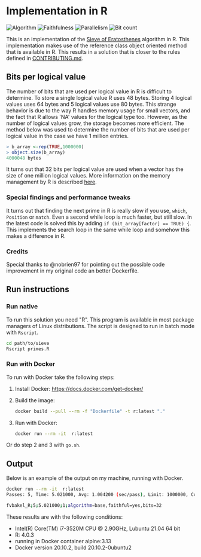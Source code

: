 # Implementation in R

![Algorithm](https://img.shields.io/badge/Algorithm-base-green)
![Faithfulness](https://img.shields.io/badge/Faithful-yes-green)
![Parallelism](https://img.shields.io/badge/Parallel-no-green)
![Bit count](https://img.shields.io/badge/Bits-32-yellowgreen)

This is an implementation of the [Sieve of Eratosthenes](https://en.wikipedia.org/wiki/Sieve_of_Eratosthenes) algorithm in R. This implementation makes use of the reference class object oriented method that is available in R. This results in a solution that is closer to the rules defined in [CONTRIBUTING.md](../../CONTRIBUTING.md).

## Bits per logical value

The number of bits that are used per logical value in R is difficult to determine. To store a single logical value R uses 48 bytes. Storing 4 logical values uses 64 bytes and 5 logical values use 80 bytes. This strange behavior is due to the way R handles memory usage for small vectors, and the fact that R allows 'NA' values for the logical type too. However, as the number of logical values grow, the storage becomes more efficient. The method below was used to determine the number of bits that are used per logical value in the case we have 1 million entries.

```R
> b_array <-rep(TRUE,1000000)
> object.size(b_array)
4000048 bytes
```

It turns out that 32 bits per logical value are used when a vector has the size of one million logical values. More information on the memory management by R is described [here](http://adv-r.had.co.nz/memory.html).

### Special findings and performance tweaks

It turns out that finding the next prime in R is really slow if you use, `which`, `Position` or `match`. Even a second while loop is much faster, but still slow. In the latest code is solved this by adding `if (bit_array[factor] == TRUE) {`. This implements the search loop in the same while loop and somehow this makes a difference in R.

### Credits

Special thanks to @nobrien97 for pointing out the possible code improvement in my original code an better Dockerfile.

## Run instructions

### Run native

To run this solution you need "R". This program is available in most package managers of Linux distributions. The script is designed to run in batch mode with `Rscript`.

```bash
cd path/to/sieve
Rscript primes.R
```

### Run with Docker

To run with Docker take the following steps:

1. Install Docker: <https://docs.docker.com/get-docker/>
2. Build the image:

    ```bash
    docker build --pull --rm -f "Dockerfile" -t r:latest "."
    ```

3. Run with Docker:

    ```bash
    docker run --rm -it  r:latest 
    ```

Or do step 2 and 3 with `go.sh`.

## Output

Below is an example of the output on my machine, running with Docker.

```bash
docker run --rm -it  r:latest 
Passes: 5, Time: 5.021000, Avg: 1.004200 (sec/pass), Limit: 1000000, Count: 78498, Valid: true

fvbakel_R;5;5.021000;1;algorithm=base,faithful=yes,bits=32
```

These results are with the following conditions:

- Intel(R) Core(TM) i7-3520M CPU @ 2.90GHz, Lubuntu 21.04 64 bit
- R: 4.0.3
- running in Docker container alpine:3.13
- Docker version 20.10.2, build 20.10.2-0ubuntu2
